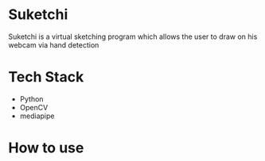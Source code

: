 # Suketchi
Suketchi is a virtual sketching program which allows the user to draw on his webcam via hand detection
# Tech Stack
 * Python
 * OpenCV
 * mediapipe
# How to use

